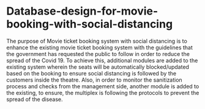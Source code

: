 # Database-design-for-movie-booking-with-social-distancing

The purpose of Movie ticket booking system with social distancing is to enhance the existing movie ticket booking system with the guidelines that the government has requested the public to follow in order to reduce the spread of the Covid 19. To achieve this, additional modules are added to the existing system wherein the seats will be automatically blocked/updated based on the booking to ensure social distancing is followed by the customers inside the theatre. Also, in order to monitor the sanitization process and checks from the management side, another module is added to the existing, to ensure, the multiplex is following the protocols to prevent the spread of the disease. 

